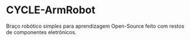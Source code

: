 # CYCLE-ArmRobot
Braço robótico simples para aprendizagem Open-Source feito com restos de componentes eletrônicos.

